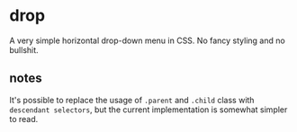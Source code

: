 # drop

A very simple horizontal drop-down menu in CSS. No fancy styling and no
bullshit. 

## notes

It's possible to replace the usage of `.parent` and `.child` class with
`descendant selectors`, but the current implementation is somewhat simpler to
read.
